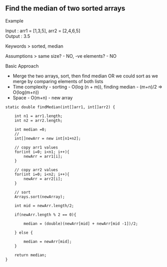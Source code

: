 ## Find the median of two sorted arrays

Example

Input : arr1 = [1,3,5], arr2 = [2,4,6,5]  
Output : 3.5

Keywords > sorted, median

Assumptions > same size? - NO, -ve elements? - NO

Basic Approach  
- Merge the two arrays, sort, then find median OR we could sort as we merge by comparing elements of both lists
- Time complexity - sorting - O(log (n + m)), finding median - (m+n)/2 => O(log(m+n))
- Space - O(m+n) - new array


````
static double findMedian(int[]arr1, int[]arr2) {

    int n1 = arr1.length;
    int n2 = arr2.length;
    
    int median =0;
    // 
    int[]newArr = new int[n1+n2];
    
    // copy arr1 values
    for(int i=0; i<n1; i++){
        newArr = arr1[i];
    }
    
    // copy arr2 values
    for(int i=0; i<n2; i++){
        newArr = arr2[i];
    }
    
    // sort
    Arrays.sort(newArray);
    
    int mid = newArr.length/2;
    
    if(newArr.length % 2 == 0){
        
        median = (double)(newArr[mid] + newArr[mid -1])/2;
    
    } else {
    
        median = newArr[mid];
    }
    
    return median;
}
````